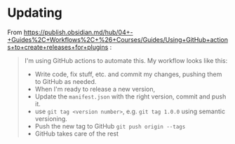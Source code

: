 # Updating

From https://publish.obsidian.md/hub/04+-+Guides%2C+Workflows%2C+%26+Courses/Guides/Using+GitHub+actions+to+create+releases+for+plugins
:

> I'm using GitHub actions to automate this. My workflow looks like this:
>
> -   Write code, fix stuff, etc. and commit my changes, pushing them to GitHub as needed.
> -   When I'm ready to release a new version,
> -   Update the `manifest.json` with the right version, commit and push it.
> -   use `git tag <version number>`, e.g. `git tag 1.0.0` using semantic versioning.
> -   Push the new tag to GitHub `git push origin --tags`
> -   GitHub takes care of the rest
